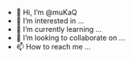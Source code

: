 - 👋 Hi, I’m @muKaQ
- 👀 I’m interested in ...
- 🌱 I’m currently learning ...
- 💞️ I’m looking to collaborate on ...
- 📫 How to reach me ...

<!---
muKaQ/muKaQ is a ✨ special ✨ repository because its `README.md` (this file) appears on your GitHub profile.
You can click the Preview link to take a look at your changes.
--->
